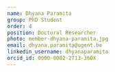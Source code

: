 ```yaml
---
name: Dhyana Paramita
group: PhD Student
order: 4
position: Doctoral Researcher
photo: member-dhyana-paramita.jpg
email: dhyana.paramita@ugent.be
linkedin_username: dhyanaparamita
orcid_id: 0000-0002-2713-360X
---
```

